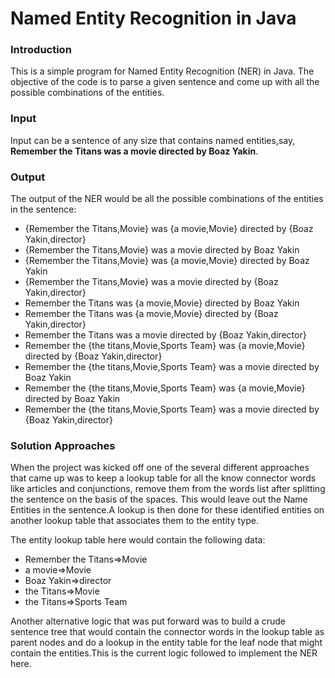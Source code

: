 <h1>Named Entity Recognition in Java</h2>
<h3>Introduction</h3>
<p>This is a simple program for Named Entity Recognition (NER) in Java. The objective of the code is to parse a given sentence and come up with all the possible combinations of the entities.</p>

<h3>Input</h3>
<p>Input can be a sentence of any size that contains named entities,say, <strong>Remember the Titans was a movie directed by Boaz Yakin</strong>.

<h3>Output</h3>
<p>The output of the NER would be all the possible combinations of the entities in the sentence:
<ul>
<li>{Remember the Titans,Movie} was {a movie,Movie} directed by {Boaz Yakin,director}</li>
<li>{Remember the Titans,Movie} was a movie directed by Boaz Yakin</li>
<li>{Remember the Titans,Movie} was {a movie,Movie} directed by Boaz Yakin</li>
<li>{Remember the Titans,Movie} was a movie directed by {Boaz Yakin,director}</li>
<li>Remember the Titans was {a movie,Movie} directed by Boaz Yakin</li>
<li>Remember the Titans was {a movie,Movie} directed by {Boaz Yakin,director}</li>
<li>Remember the Titans was a movie directed by {Boaz Yakin,director}</li>
<li>Remember the {the titans,Movie,Sports Team} was {a movie,Movie} directed by {Boaz Yakin,director}</li>
<li>Remember the {the titans,Movie,Sports Team} was a movie directed by Boaz Yakin</li>
<li>Remember the {the titans,Movie,Sports Team} was {a movie,Movie} directed by Boaz Yakin</li>
<li>Remember the {the titans,Movie,Sports Team} was a movie directed by {Boaz Yakin,director}</li>
</ul>

<h3>Solution Approaches</h3>
<p>When the project was kicked off one of the several different approaches that came up was to keep a lookup table for all the know connector words like articles and conjunctions, remove them from the words list after splitting the sentence on the basis of the spaces. This would leave out the Name Entities in the sentence.A lookup is then done for these identified entities on another lookup table that associates them to the entity type.</p>

The entity lookup table here would contain the following data:
<ul>
<li>Remember the Titans=>Movie</li>
<li>a movie=>Movie</li>
<li>Boaz Yakin=>director</li>
<li>the Titans=>Movie</li>
<li>the Titans=>Sports Team</li>
</ul>

<p>Another alternative logic that was put forward was to build a crude sentence tree that would contain the connector words in the lookup table as parent nodes and do a lookup in the entity table for the leaf node that might contain the entities.This is the current logic followed to implement the NER here.</p>

